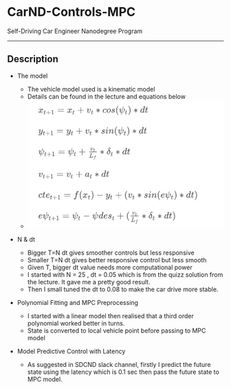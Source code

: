 # CarND-Controls-MPC
Self-Driving Car Engineer Nanodegree Program

---

## Description

* The model
  * The vehicle model used is a kinematic model
  * Details can be found in the lecture and equations below
  * ![model](./model.png)

* N & dt
  * Bigger T=N dt gives smoother controls but less responsive
  * Smaller T=N dt gives better responsive control but less smooth
  * Given T, bigger dt value needs more computational power
  * I started with N = 25 , dt = 0.05 which is from the quizz solution from the lecture. It gave me a pretty good result.
  * Then I small tuned the dt to 0.08 to make the car drive more stable.
* Polynomial Fitting and MPC Preprocessing
  * I started with a linear model then realised that a third order polynomial worked better in turns.
  * State is converted to local vehicle point before passing to MPC model
* Model Predictive Control with Latency
  * As suggested in SDCND slack channel, firstly I predict the future state using the latency which is 0.1 sec then pass the future state to MPC model.
